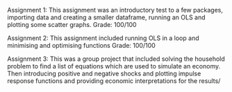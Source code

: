 Assignment 1:
This assignment was an introductory test to a few packages, importing data and creating a smaller dataframe, running an OLS and plotting some scatter graphs.
Grade: 100/100

Assignment 2:
This assignment included running OLS in a loop and minimising and optimising functions
Grade: 100/100

Assignment 3:
This was a group project that included solving the household problem to find a list of equations which are used to simulate an economy. 
Then introducing positive and negative shocks and plotting impulse response functions and providing economic interpretations for the results/
